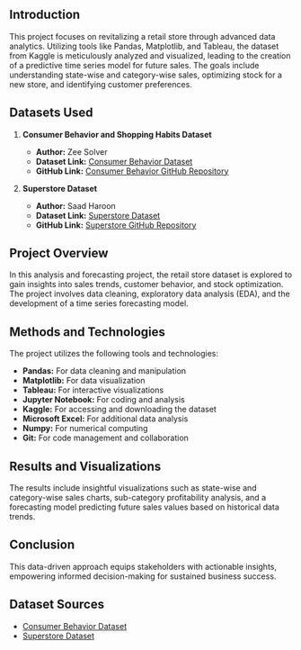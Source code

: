 ## Introduction

This project focuses on revitalizing a retail store through advanced data analytics. Utilizing tools like Pandas, Matplotlib, and Tableau, the dataset from Kaggle is meticulously analyzed and visualized, leading to the creation of a predictive time series model for future sales. The goals include understanding state-wise and category-wise sales, optimizing stock for a new store, and identifying customer preferences.

## Datasets Used

1. **Consumer Behavior and Shopping Habits Dataset**
   - **Author:** Zee Solver
   - **Dataset Link:** [Consumer Behavior Dataset](https://www.kaggle.com/datasets/zeesolver/consumer-behavior-and-shopping-habits-dataset)
   - **GitHub Link:** [Consumer Behavior GitHub Repository](https://github.com/zeesolver/consumer-behavior-dataset)

2. **Superstore Dataset**
   - **Author:** Saad Haroon
   - **Dataset Link:** [Superstore Dataset](https://www.kaggle.com/datasets/saadharoon27/superstore-dataset)
   - **GitHub Link:** [Superstore GitHub Repository](https://github.com/saadharoon27/superstore-dataset)

## Project Overview

In this analysis and forecasting project, the retail store dataset is explored to gain insights into sales trends, customer behavior, and stock optimization. The project involves data cleaning, exploratory data analysis (EDA), and the development of a time series forecasting model.

## Methods and Technologies

The project utilizes the following tools and technologies:
- **Pandas:** For data cleaning and manipulation
- **Matplotlib:** For data visualization
- **Tableau:** For interactive visualizations
- **Jupyter Notebook:** For coding and analysis
- **Kaggle:** For accessing and downloading the dataset
- **Microsoft Excel:** For additional data analysis
- **Numpy:** For numerical computing
- **Git:** For code management and collaboration

## Results and Visualizations

The results include insightful visualizations such as state-wise and category-wise sales charts, sub-category profitability analysis, and a forecasting model predicting future sales values based on historical data trends.

## Conclusion

This data-driven approach equips stakeholders with actionable insights, empowering informed decision-making for sustained business success.

## Dataset Sources

- [Consumer Behavior Dataset](https://www.kaggle.com/datasets/zeesolver/consumer-behavior-and-shopping-habits-dataset)
- [Superstore Dataset](https://www.kaggle.com/datasets/saadharoon27/superstore-dataset)
